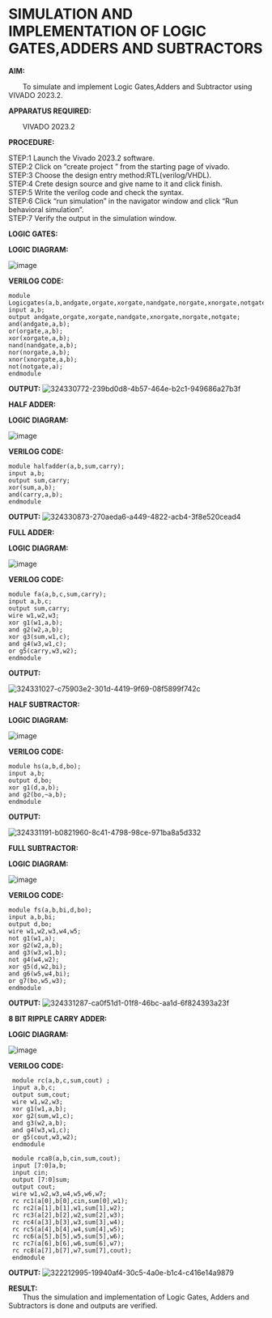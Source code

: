 
# SIMULATION AND IMPLEMENTATION OF LOGIC GATES,ADDERS AND SUBTRACTORS
**AIM:**<br>

&emsp;&emsp;To simulate and implement Logic Gates,Adders and Subtractor using VIVADO 2023.2.<br>

**APPARATUS REQUIRED:**<br>

&emsp;&emsp;VIVADO 2023.2<br>

**PROCEDURE:**<br>

 STEP:1 Launch the Vivado 2023.2 software.<br>
 STEP:2 Click on “create project ” from the starting page of vivado.<br>
 STEP:3 Choose the design entry method:RTL(verilog/VHDL).<br>
 STEP:4 Crete design source and give name to it and click finish.<br>
 STEP:5 Write the verilog code and check the syntax.<br>
 STEP:6 Click “run simulation” in the navigator window and click “Run behavioral simulation”.<br>
 STEP:7 Verify the output in the simulation window.<br>

**LOGIC GATES:**

**LOGIC DIAGRAM:**

![image](https://github.com/navaneethans/VLSI-LAB-EXPERIMENTS/assets/6987778/ee17970c-3ac9-4603-881b-88e2825f41a4)

**VERILOG CODE:**

```
module Logicgates(a,b,andgate,orgate,xorgate,nandgate,norgate,xnorgate,notgate);
input a,b;
output andgate,orgate,xorgate,nandgate,xnorgate,norgate,notgate;
and(andgate,a,b);
or(orgate,a,b);
xor(xorgate,a,b);
nand(nandgate,a,b);
nor(norgate,a,b);
xnor(xnorgate,a,b);
not(notgate,a);
endmodule
```

**OUTPUT:**
![324330772-239bd0d8-4b57-464e-b2c1-949686a27b3f](https://github.com/Subash190/VLSI-LAB-EXP-1/assets/162429716/21fc2101-4586-477d-bb30-a24b19fb721b)




**HALF ADDER:**

**LOGIC DIAGRAM:**

![image](https://github.com/navaneethans/VLSI-LAB-EXPERIMENTS/assets/6987778/0e1ecb96-0c25-4556-832b-aeeedfdfe7b9)

**VERILOG CODE:**

```
module halfadder(a,b,sum,carry);
input a,b;
output sum,carry;
xor(sum,a,b);
and(carry,a,b);
endmodule
```

**OUTPUT:**
![324330873-270aeda6-a449-4822-acb4-3f8e520cead4](https://github.com/Subash190/VLSI-LAB-EXP-1/assets/162429716/a8659140-64c9-4d87-8026-d0bb199dfe73)



**FULL ADDER:**

**LOGIC DIAGRAM:**

![image](https://github.com/navaneethans/VLSI-LAB-EXPERIMENTS/assets/6987778/9bb3964c-438f-469d-a3de-c1cca6f323fb)

**VERILOG CODE:**

```
module fa(a,b,c,sum,carry);
input a,b,c;
output sum,carry;
wire w1,w2,w3;
xor g1(w1,a,b);
and g2(w2,a,b);
xor g3(sum,w1,c);
and g4(w3,w1,c);
or g5(carry,w3,w2);
endmodule
```

**OUTPUT:**

![324331027-c75903e2-301d-4419-9f69-08f5899f742c](https://github.com/Subash190/VLSI-LAB-EXP-1/assets/162429716/ec9d2b7a-0f6b-46d1-979c-578fd82fd296)



**HALF SUBTRACTOR:**

**LOGIC DIAGRAM:**

![image](https://github.com/navaneethans/VLSI-LAB-EXPERIMENTS/assets/6987778/731470b7-eb4e-49f8-8bb7-2994052a7184)

**VERILOG CODE:**

```
module hs(a,b,d,bo);
input a,b;
output d,bo;
xor g1(d,a,b);
and g2(bo,~a,b);
endmodule
```

**OUTPUT:**

![324331191-b0821960-8c41-4798-98ce-971ba8a5d332](https://github.com/Subash190/VLSI-LAB-EXP-1/assets/162429716/6f2442e7-f2b7-4f53-b3b9-088b3234c9f2)


**FULL SUBTRACTOR:**

**LOGIC DIAGRAM:**

![image](https://github.com/navaneethans/VLSI-LAB-EXPERIMENTS/assets/6987778/d66f874b-c1f2-44b3-a035-7149b56430c1)

**VERILOG CODE:**

```
module fs(a,b,bi,d,bo);
input a,b,bi;
output d,bo;
wire w1,w2,w3,w4,w5;
not g1(w1,a);
xor g2(w2,a,b);
and g3(w3,w1,b);
not g4(w4,w2);
xor g5(d,w2,bi);
and g6(w5,w4,bi);
or g7(bo,w5,w3);
endmodule
```

**OUTPUT:**
![324331287-ca0f51d1-01f8-46bc-aa1d-6f824393a23f](https://github.com/Subash190/VLSI-LAB-EXP-1/assets/162429716/c4050e22-96b1-455e-b1ed-9779f7b49a04)

**8 BIT RIPPLE CARRY ADDER:**

**LOGIC DIAGRAM:**

![image](https://github.com/navaneethans/VLSI-LAB-EXPERIMENTS/assets/6987778/7385a408-40a5-4203-8050-b72818622d79)

**VERILOG CODE:**

```
 module rc(a,b,c,sum,cout) ;
 input a,b,c;
 output sum,cout;
 wire w1,w2,w3;
 xor g1(w1,a,b);
 xor g2(sum,w1,c);
 and g3(w2,a,b);
 and g4(w3,w1,c);
 or g5(cout,w3,w2);
 endmodule

 module rca8(a,b,cin,sum,cout);
 input [7:0]a,b;
 input cin;
 output [7:0]sum;
 output cout;
 wire w1,w2,w3,w4,w5,w6,w7;
 rc rc1(a[0],b[0],cin,sum[0],w1);
 rc rc2(a[1],b[1],w1,sum[1],w2);
 rc rc3(a[2],b[2],w2,sum[2],w3);
 rc rc4(a[3],b[3],w3,sum[3],w4);
 rc rc5(a[4],b[4],w4,sum[4],w5);
 rc rc6(a[5],b[5],w5,sum[5],w6);
 rc rc7(a[6],b[6],w6,sum[6],w7);
 rc rc8(a[7],b[7],w7,sum[7],cout);
 endmodule
```

**OUTPUT:**
![322212995-19940af4-30c5-4a0e-b1c4-c416e14a9879](https://github.com/Subash190/VLSI-LAB-EXP-1/assets/162429716/6e7bc6e4-d210-4c48-b90c-fdbd01e7c46a)


**RESULT:**<br>
&emsp;&emsp;Thus the simulation and implementation of Logic Gates, Adders and Subtractors is done and outputs are verified.

